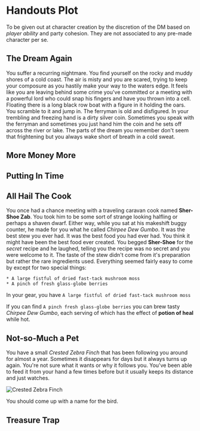 # Handouts Plot

To be given out at character creation by the discretion of the DM based on _player ability_ and party cohesion.  They are not associated to any pre-made character per se.

## The Dream Again

You suffer a recurring nightmare.  You find yourself on the rocky and muddy shores of a cold coast.  The air is misty and you are scared, trying to keep your composure as you hastily make your way to the waters edge.  It feels like you are leaving behind some crime you've committed or a meeting with a powerful lord who could snap his fingers and have you thrown into a cell.  Floating there is a long black row boat with a figure in it holding the oars.  You scramble to it and jump in.  The ferryman is old and disfigured.  In your trembling and freezing hand is a dirty silver coin.  Sometimes you speak with the ferryman and sometimes you just hand him the coin and he sets off across the river or lake.  The parts of the dream you remember don't seem that frightening but you always wake short of breath in a cold sweat.

## More Money More

## Putting In Time

## All Hail The Cook

You once had a chance meeting with a traveling caravan cook named **Sher-Shoe Zab**.  You took him to be some sort of strange looking halfling or perhaps a shaven dwarf.  Either way, while you sat at his makeshift buggy counter, he made for you what he called _Chirpee Dew Gumbo_.  It was the best stew you ever had.  It was the best food you had ever had.  You think it might have been the best food ever created.  You begged **Sher-Shoe** for the _secret_ recipe and he laughed, telling you the recipe was no secret and you were welcome to it.  The taste of the stew didn't come from it's preparation but rather the rare ingredients used.  Everything seemed fairly easy to come by except for two special things:

```Recipe
* A large fistful of dried fast-tack mushroom moss
* A pinch of fresh glass-globe berries
```

In your gear, you have `A large fistful of dried fast-tack mushroom moss`

If you can find `A pinch fresh glass-globe berries` you can brew tasty _Chirpee Dew Gumbo_, each serving of which has the effect of **potion of heal** while hot.

## Not-so-Much a Pet

You have a small _Crested Zebra Finch_ that has been following you around for almost a year.  Sometimes it disappears for days but it always turns up again.  You're not sure what it wants or why it follows you.  You've been able to feed it from your hand a few times before but it usually keeps its distance and just watches.

![Crested Zebra Finch](http://www.efinch.com/birdpix3/bbcrest.jpg)

You should come up with a name for the bird.

## Treasure Trap